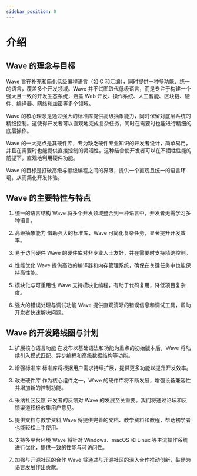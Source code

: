 ```yaml
---
sidebar_position: 0
---
```


# 介绍
## Wave 的理念与目标
Wave 旨在补充和简化低级编程语言（如 C 和汇编），同时提供一种多功能、统一的语言，覆盖多个开发领域。Wave 并不试图取代低级语言，而是专注于构建一个强大且一致的开发生态系统，涵盖 Web 开发、操作系统、人工智能、区块链、硬件、编译器、网络和加密等多个领域。

Wave 的核心理念是通过强大的标准库提供高级抽象能力，同时保留对底层系统的精细控制。这使得开发者可以直观地完成复杂任务，同时在需要时也能进行精细的底层操作。

Wave 的一大亮点是其硬件库，专为缺乏硬件专业知识的开发者设计，简单易用，并且在需要时也能提供直接控制的灵活性。这种结合使开发者可以在不牺牲性能的前提下，直观地利用硬件功能。

Wave 的目标是打破高级与低级编程之间的界限，提供一个直观且统一的语言环境，从而简化开发体验。

## Wave 的主要特性与特点
1. 统一的语言结构
Wave 将多个开发领域整合到一种语言中，开发者无需学习多种语言。

2. 高级抽象能力
借助强大的标准库，Wave 可简化复杂任务，显著提升开发效率。

3. 易于访问硬件
Wave 的硬件库对非专业人士友好，并在需要时支持精确控制。

4. 性能优化
Wave 提供高效的编译器和内存管理系统，确保在关键任务中也能保持高性能。

5. 模块化与可重用性
Wave 支持模块化编程，有助于代码复用，降低项目复杂度。

6. 强大的错误处理与调试功能
Wave 提供直观清晰的错误信息和调试工具，帮助开发者快速解决问题。

## Wave 的开发路线图与计划
1. 扩展核心语言功能
在发布以基础语法和功能为重点的初始版本后，Wave 将陆续引入模式匹配、异步编程和高级数据结构等功能。

2. 增强标准库
标准库将根据用户需求持续扩展，提供更多功能以提升开发效率。

3. 改进硬件库
作为核心组件之一，Wave 的硬件库将不断发展，增强设备兼容性并增加新的控制功能。

4. 采纳社区反馈
开发者的反馈对 Wave 的发展至关重要。我们将通过论坛和反馈渠道积极收集用户意见。

5. 提供文档与教学资料
Wave 将提供完善的文档、教学资料和教程，帮助初学者也能轻松上手使用。

6. 支持多平台环境
Wave 将针对 Windows、macOS 和 Linux 等主流操作系统进行优化，提供一致的性能与可访问性。

7. 加强与开源社区的合作
Wave 将通过与开源社区的深入合作推动创新，鼓励为语言发展作出贡献。